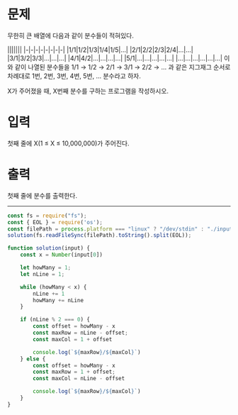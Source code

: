 
# 문제
무한히 큰 배열에 다음과 같이 분수들이 적혀있다.

|||||||
|-|-|-|-|-|-|-|-|
|1/1|1/2|1/3|1/4|1/5|…|
|2/1|2/2|2/3|2/4|…|…|
|3/1|3/2|3/3|…|…|…|
|4/1|4/2|…|…|…|…|
|5/1|…|…|…|…|…|
|…|…|…|…|…|…|
이와 같이 나열된 분수들을 1/1 → 1/2 → 2/1 → 3/1 → 2/2 → … 과 같은 지그재그 순서로 차례대로 1번, 2번, 3번, 4번, 5번, … 분수라고 하자.

X가 주어졌을 때, X번째 분수를 구하는 프로그램을 작성하시오.

# 입력
첫째 줄에 X(1 ≤ X ≤ 10,000,000)가 주어진다.

# 출력
첫째 줄에 분수를 출력한다.
- - -
```js:index.js
const fs = require("fs");
const { EOL } = require('os');
const filePath = process.platform === "linux" ? "/dev/stdin" : "./input.txt";
solution(fs.readFileSync(filePath).toString().split(EOL));

function solution(input) {
    const x = Number(input[0])

    let howMany = 1;
    let nLine = 1;

    while (howMany < x) {
        nLine += 1
        howMany += nLine
    }

    if (nLine % 2 === 0) {
        const offset = howMany - x
        const maxRow = nLine - offset;
        const maxCol = 1 + offset

        console.log(`${maxRow}/${maxCol}`)
    } else {
        const offset = howMany - x
        const maxRow = 1 + offset;
        const maxCol = nLine - offset

        console.log(`${maxRow}/${maxCol}`)
    }
}
```